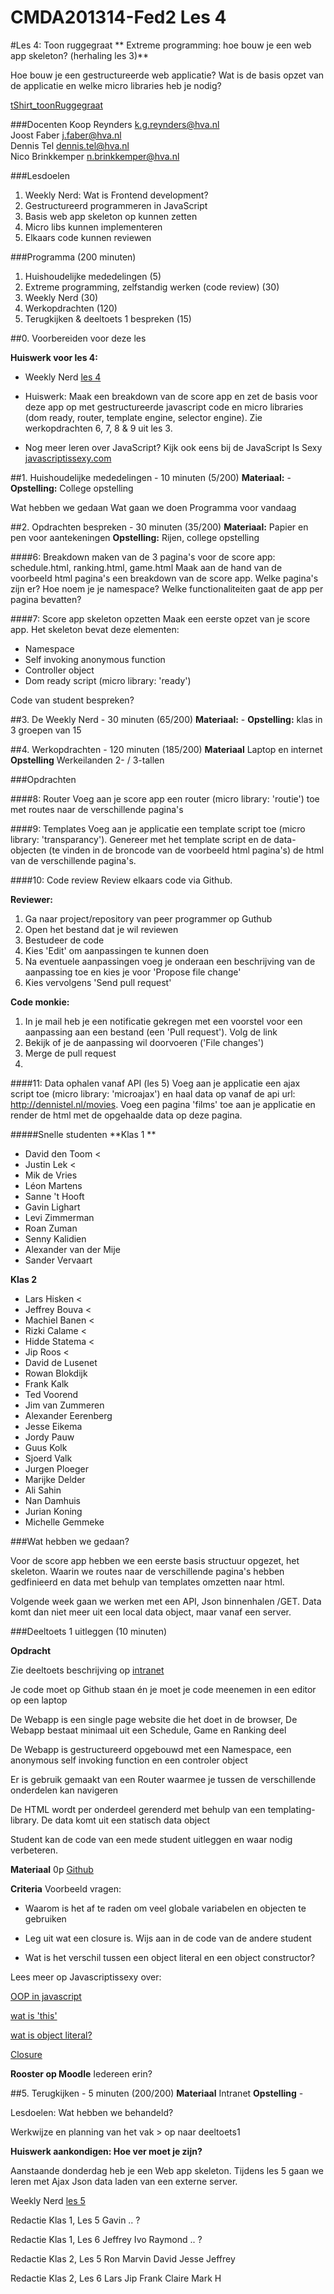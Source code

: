 CMDA201314-Fed2 Les 4
=====================

#Les 4: Toon ruggegraat
** Extreme programming: hoe bouw je een web app skeleton? (herhaling les 3)**

Hoe bouw je een gestructureerde web applicatie? Wat is de basis opzet van de applicatie en welke micro libraries heb je nodig?

[tShirt_toonRuggegraat](http://www.spreadshirt.com/black-backbone-women-s-t-shirts-C3376A4206223)

###Docenten
Koop Reynders k.g.reynders@hva.nl   
Joost Faber j.faber@hva.nl  
Dennis Tel dennis.tel@hva.nl   
Nico Brinkkemper n.brinkkemper@hva.nl  

###Lesdoelen
1. Weekly Nerd: Wat is Frontend development? 
2. Gestructureerd programmeren in JavaScript 
3. Basis web app skeleton op kunnen zetten 
4. Micro libs kunnen implementeren 
5. Elkaars code kunnen reviewen 

###Programma (200 minuten)

1. Huishoudelijke mededelingen (5) 
2. Extreme programming, zelfstandig werken (code review) (30)
3. Weekly Nerd (30) 
4. Werkopdrachten (120)
5. Terugkijken & deeltoets 1 bespreken (15)
			
	
##0. Voorbereiden voor deze les

**Huiswerk voor les 4:**

* Weekly Nerd [les 4](http://weeklynerd.tumblr.com/tagged/fed1314)

* Huiswerk: Maak een breakdown van de score app en zet de basis voor deze app op met gestructureerde javascript code en micro libraries (dom ready, router, template engine, selector engine). Zie werkopdrachten 6, 7, 8 & 9 uit les 3.

* Nog meer leren over JavaScript?
Kijk ook eens bij de JavaScript Is Sexy [javascriptissexy.com](javascriptissexy.com)


##1. Huishoudelijke mededelingen - 10 minuten (5/200)
**Materiaal:** - 
**Opstelling:** College opstelling

Wat hebben we gedaan
Wat gaan we doen
Programma voor vandaag


##2. Opdrachten bespreken - 30 minuten (35/200)
**Materiaal:** Papier en pen voor aantekeningen
**Opstelling:** Rijen, college opstelling

####6: Breakdown maken van de 3 pagina's voor de score app: schedule.html, ranking.html, game.html
Maak aan de hand van de voorbeeld html pagina's een breakdown van de score app. Welke pagina's zijn er? Hoe noem je je namespace? Welke functionaliteiten gaat de app per pagina bevatten?

####7: Score app skeleton opzetten 
Maak een eerste opzet van je score app. Het skeleton bevat deze elementen:  
- Namespace  
- Self invoking anonymous function  
- Controller object  
- Dom ready script (micro library: 'ready') 

Code van student bespreken?

##3. De Weekly Nerd - 30 minuten (65/200)
**Materiaal:** -
**Opstelling:** klas in 3 groepen van 15


##4. Werkopdrachten - 120 minuten (185/200)
**Materiaal** Laptop en internet  
**Opstelling** Werkeilanden 2- / 3-tallen


###Opdrachten


####8: Router
Voeg aan je score app een router (micro library: 'routie') toe met routes naar de verschillende pagina's

####9: Templates
Voeg aan je applicatie een template script toe (micro library: 'transparancy'). Genereer met het template script en de data-objecten (te vinden in de broncode van de voorbeeld html pagina's) de html van de verschillende pagina's.

####10: Code review
Review elkaars code via Github.

**Reviewer:**

1. Ga naar project/repository van peer programmer op Guthub
2. Open het bestand dat je wil reviewen
3. Bestudeer de code
4. Kies 'Edit' om aanpassingen te kunnen doen
5. Na eventuele aanpassingen voeg je onderaan een beschrijving van de aanpassing toe en kies je voor 'Propose file change'
6. Kies vervolgens 'Send pull request'

**Code monkie:**
1. In je mail heb je een notificatie gekregen met een voorstel voor een aanpassing aan een bestand (een 'Pull request'). Volg de link
2. Bekijk of je de aanpassing wil doorvoeren ('File changes')
3. Merge de pull request
4. 

####11: Data ophalen vanaf API (les 5)
Voeg aan je applicatie een ajax script toe (micro library: 'microajax') en haal data op vanaf de api url: http://dennistel.nl/movies. Voeg een pagina 'films' toe aan je applicatie en render de html met de opgehaalde data op deze pagina.  

#####Snelle studenten
**Klas 1 **

* David den Toom <
* Justin Lek < 
* Mik de Vries
* Léon Martens
* Sanne 't Hooft
* Gavin Lighart
* Levi Zimmerman
* Roan Zuman 
* Senny Kalidien
* Alexander van der Mije
* Sander Vervaart 


**Klas 2**

* Lars Hisken <
* Jeffrey Bouva <
* Machiel Banen <
* Rizki Calame <
* Hidde Statema <
* Jip Roos <
* David de Lusenet
* Rowan Blokdijk
* Frank Kalk 
* Ted Voorend
* Jim van Zummeren 
* Alexander Eerenberg
* Jesse Eikema
* Jordy Pauw
* Guus Kolk
* Sjoerd Valk
* Jurgen Ploeger
* Marijke Delder
* Ali Sahin
* Nan Damhuis
* Jurian Koning
* Michelle Gemmeke



###Wat hebben we gedaan?

Voor de score app hebben we een eerste basis structuur opgezet, het skeleton. Waarin we routes naar de verschillende pagina's hebben gedfinieerd en data met behulp van templates omzetten naar html.

Volgende week gaan we werken met een API, Json binnenhalen /GET. Data komt dan niet meer uit een local data object, maar vanaf een server.

###Deeltoets 1 uitleggen (10 minuten)

**Opdracht**

Zie deeltoets beschrijving op [intranet](http://intra.iam.hva.nl/content/1314/verdieping2/frontend_2//lesprogramma/#deeltoets1)

Je code moet op Github staan én je moet je code meenemen in een editor op een laptop

De Webapp is een single page website die het doet in de browser, De Webapp bestaat minimaal uit een Schedule, Game en Ranking deel

De Webapp is gestructureerd opgebouwd met een Namespace, een anonymous self invoking function en een controler object

Er is gebruik gemaakt van een Router waarmee je tussen de verschillende onderdelen kan navigeren

De HTML wordt per onderdeel gerenderd met behulp van een templating-library. De data komt uit een statisch data object

Student kan de code van een mede student uitleggen en waar nodig verbeteren.

**Materiaal**
0p [Github](https://github.com/CMDA/FED2/tree/master/Deeltoets%201)


**Criteria**
Voorbeeld vragen:
- Waarom is het af te raden om veel globale variabelen en objecten te gebruiken- Leg uit wat een closure is. Wijs aan in de code van de andere student- Wat is het verschil tussen een object literal en een object constructor? 

Lees meer op Javascriptissexy over:[OOP in javascript](http://javascriptissexy.com/oop-in-javascript-what-you-need-to-know/)

[wat is 'this'](http://javascriptissexy.com/understand-javascripts-this-with-clarity-and-master-it/)

[wat is object literal?](http://javascriptissexy.com/javascript-objects-in-detail/)

[Closure](http://javascriptissexy.com/understand-javascript-closures-with-ease/)



**Rooster op Moodle**
Iedereen erin?




##5. Terugkijken - 5 minuten (200/200)
**Materiaal** Intranet
**Opstelling** - 

Lesdoelen: Wat hebben we behandeld? 

Werkwijze en planning van het vak > op naar deeltoets1


**Huiswerk aankondigen: Hoe ver moet je zijn?**

Aanstaande donderdag heb je een Web app skeleton. Tijdens les 5 gaan we leren met Ajax Json data laden van een externe server. 


Weekly Nerd [les 5](http://weeklynerd.tumblr.com/tagged/fed1314)


Redactie Klas 1, Les 5
Gavin
.. ?



Redactie Klas 1, Les 6
Jeffrey
Ivo
Raymond
.. ?


Redactie Klas 2, Les 5
Ron
Marvin
David
Jesse
Jeffrey


Redactie Klas 2, Les 6
Lars
Jip
Frank
Claire
Mark H









